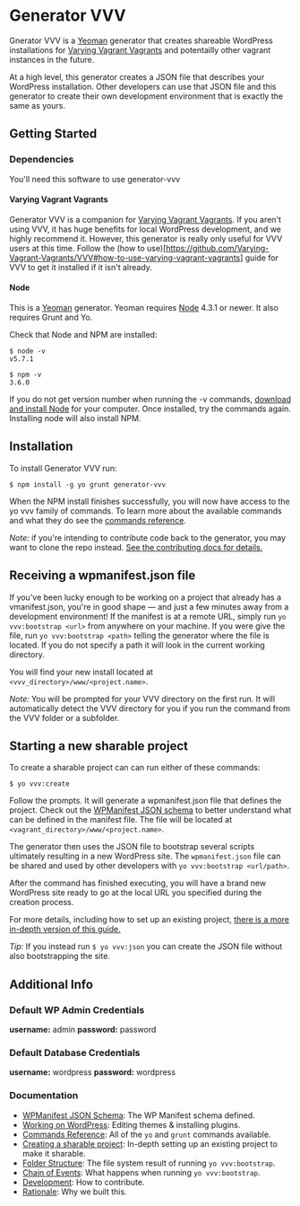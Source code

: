 # Generator VVV

Gnerator VVV is a [Yeoman](http://yeoman.io/) generator that creates shareable WordPress installations for [Varying Vagrant Vagrants](https://github.com/Varying-Vagrant-Vagrants/VVV) and potentailly other vagrant instances in the future.

At a high level, this generator creates a JSON file that describes your WordPress installation. Other developers can use that JSON file and this generator to create their own development environment that is exactly the same as yours.

## Getting Started

### Dependencies
You'll need this software to use generator-vvv

#### Varying Vagrant Vagrants
Generator VVV is a companion for [Varying Vagrant Vagrants](https://github.com/Varying-Vagrant-Vagrants/VVV). If you aren't using VVV, it has huge benefits for local WordPress development, and we highly recommend it. However, this generator is really only useful for VVV users at this time. Follow the (how to use)[https://github.com/Varying-Vagrant-Vagrants/VVV#how-to-use-varying-vagrant-vagrants] guide for VVV to get it installed if it isn't already.

#### Node
This is a [Yeoman](http://yeoman.io/) generator. Yeoman requires [Node](http://nodejs.org/) 4.3.1 or newer. It also requires Grunt and Yo.

Check that Node and NPM are installed:

````
$ node -v
v5.7.1
````

```
$ npm -v
3.6.0
```

If you do not get version number when running the -v commands, [download and install Node](https://nodejs.org/en/download/) for your computer. Once installed, try the commands again. Installing node will also install NPM.

## Installation

To install Generator VVV run:

```
$ npm install -g yo grunt generator-vvv
```

When the NPM install finishes successfully, you will now have access to the yo vvv family of commands. To learn more about the available commands and what they do see the [commands reference](docs/commands-reference.md).

_Note:_ if you're intending to contribute code back to the generator, you may want to clone the repo instead. [See the contributing docs for details.](CONTRIBUTING.md)

## Receiving a wpmanifest.json file
If you've been lucky enough to be working on a project that already has a vmanifest.json, you're in good shape — and just a few minutes away from a development environment! If the manifest is at a remote URL, simply run `yo vvv:bootstrap <url>` from anywhere on your machine. If you were give the file, run `yo vvv:bootstrap <path>` telling the generator where the file is located. If you do not specify a path it will look in the current working directory.

You will find your new install located at `<vvv_directory>/www/<project.name>`.

_Note:_ You will be prompted for your VVV directory on the first run. It will automatically detect the VVV directory for you if you run the command from the VVV folder or a subfolder.

## Starting a new sharable project

To create a sharable project can can run either of these commands:

````
$ yo vvv:create
````

Follow the prompts. It will generate a wpmanifest.json file that defines the project. Check out the [WPManifest JSON schema](docs/manifest-schema.md) to better understand what can be defined in the manifest file. The file will be located at `<vagrant_directory>/www/<project.name>`.

The generator then uses the JSON file to bootstrap several scripts ultimately resulting in a new WordPress site. The `wpmanifest.json` file can be shared and used by other developers with `yo vvv:bootstrap <url/path>`.

After the command has finished executing, you will have a brand new WordPress site ready to go at the local URL you specified during the creation process.

For more details, including how to set up an existing project, [there is a more in-depth version of this guide.](docs/creating-a-project.md)

_Tip:_ If you instead run `$ yo vvv:json` you can create the JSON file without also bootstrapping the site.

## Additional Info

### Default WP Admin Credentials

**username:** admin
**password:** password

### Default Database Credentials

**username:** wordpress
**password:** wordpress

### Documentation

 - [WPManifest JSON Schema](docs/manifest-schema.md): The WP Manifest schema defined.
 - [Working on WordPress](docs/working-on-wordpress.md): Editing themes & installing plugins.
 - [Commands Reference](docs/commands-reference.md): All of the `yo` and `grunt` commands available.
 - [Creating a sharable project](docs/creating-a-project.md): In-depth setting up an existing project to make it sharable.
 - [Folder Structure](docs/folder-structure.md): The file system result of running `yo vvv:bootstrap`.
 - [Chain of Events](docs/chain-of-events.md): What happens when running `yo vvv:bootstrap`.
 - [Development](docs/development.md): How to contribute.
 - [Rationale](docs/rationale.md): Why we built this.
